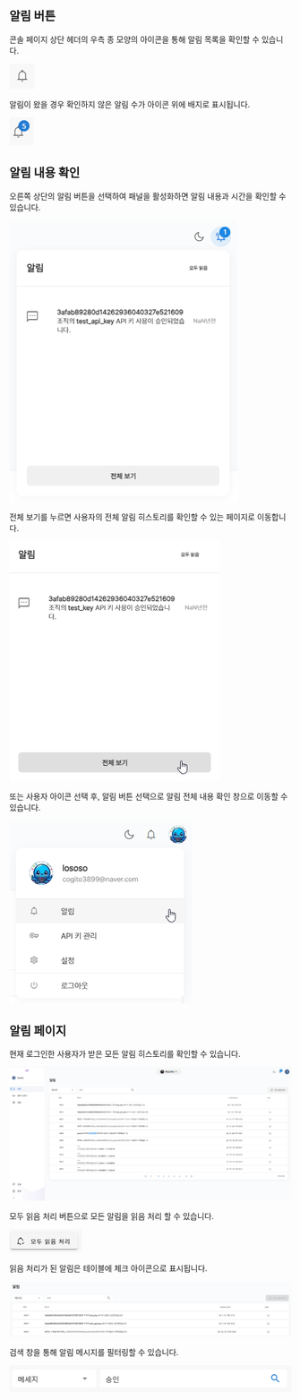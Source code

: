 알림 버튼
-----


콘솔 페이지 상단 헤더의 우측 종 모양의 아이콘을 통해 알림 목록을 확인할 수 있습니다.

![img1](https://raw.githubusercontent.com/vazilcompany/vridge-docs/main/img/getting_started/notification_01.png)  

  

알림이 왔을 경우 확인하지 않은 알림 수가 아이콘 위에 배지로 표시됩니다.

![img1](https://raw.githubusercontent.com/vazilcompany/vridge-docs/main/img/getting_started/notification_02.png)  

  

알림 내용 확인
--------


오른쪽 상단의 알림 버튼을 선택하여 패널을 활성화하면 알림 내용과 시간을 확인할 수 있습니다.

![img1](https://raw.githubusercontent.com/vazilcompany/vridge-docs/main/img/getting_started/notification/notification_3.png)    


전체 보기를 누르면 사용자의 전체 알림 히스토리를 확인할 수 있는 페이지로 이동합니다.

![img1](https://raw.githubusercontent.com/vazilcompany/vridge-docs/main/img/getting_started/notification/notification_4.png)  

또는 사용자 아이콘 선택 후, 알림 버튼 선택으로 알림 전체 내용 확인 창으로 이동할 수 있습니다. 

![img1](https://raw.githubusercontent.com/vazilcompany/vridge-docs/main/img/getting_started/notification/notification_1.png)  

  

  

  

알림 페이지
------


현재 로그인한 사용자가 받은 모든 알림 히스토리를 확인할 수 있습니다.

![img1](https://raw.githubusercontent.com/vazilcompany/vridge-docs/main/img/getting_started/notification/notification_5.png)  

  

모두 읽음 처리 버튼으로 모든 알림을 읽음 처리 할 수 있습니다.

![img1](https://raw.githubusercontent.com/vazilcompany/vridge-docs/main/img/getting_started/notification_06.png)  


읽음 처리가 된 알림은 테이블에 체크 아이콘으로 표시됩니다.

![img1](https://raw.githubusercontent.com/vazilcompany/vridge-docs/main/img/getting_started/notification/notification_8.png)  

  

검색 창을 통해 알림 메시지를 필터링할 수 있습니다.

![img1](https://raw.githubusercontent.com/vazilcompany/vridge-docs/main/img/getting_started/notification_07.png)  
